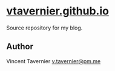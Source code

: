 # [vtavernier.github.io](https://vtavernier.github.io/)

Source repository for my blog.

## Author

Vincent Tavernier <v.tavernier@pm.me>
